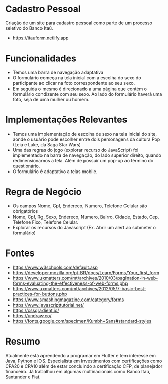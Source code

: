 # Cadastro Pessoal

Criação de um site para cadastro pessoal como parte de um processo seletivo do Banco Itaú.
-  https://itauform.netlify.app

# Funcionalidades
  - Temos uma barra de navegação adaptativa
  - O formulário começa na tela inicial com a escolha do sexo do participante ao clicar na foto correspondente ao seu sexo.
  - Em seguida o mesmo é direcionado a uma página que contém o formulário condizente com seu sexo. Ao lado do formulário haverá uma foto, seja de uma mulher ou homem.
  
# Implementações Relevantes
  - Temos uma implementação de escolha de sexo na tela inicial do site, aonde o usuário pode escolher entre dois personagens da cultura Pop (Leia e Luke, da Saga Star Wars)
  - Uma das regras do jogo (explorar recurso do JavaScript) foi implementado na barra de navegação, do lado superior direito, quando redimensionamos a tela. Além de possuir
  um pop-up ao término do questionário.
  - O formulário é adaptativo a telas mobile.
  
# Regra de Negócio
  - Os campos Nome, Cpf, Endereco, Numero, Telefone Celular são obrigatórios
  - Nome, Cpf, Rg, Sexo, Endereco, Numero, Bairro, Cidade, Estado, Cep, Telefone Fixo, Telefone Celular.
  - Explorar os recursos do Javascript (Ex. Abrir um alert ao submeter o formulário)
  
# Fontes
  - https://www.w3schools.com/default.asp
  - https://developer.mozilla.org/pt-BR/docs/Learn/Forms/Your_first_form
  - https://www.uxmatters.com/mt/archives/2010/03/pagination-in-web-forms-evaluating-the-effectiveness-of-web-forms.php
  - https://www.uxmatters.com/mt/archives/2012/05/7-basic-best-practices-for-buttons.php
  - https://www.smashingmagazine.com/category/forms
  - https://www.javascripttutorial.net/
  - https://cssgradient.io/
  - https://undraw.co/
  - https://fonts.google.com/specimen/Kumbh+Sans#standard-styles
  
# Resumo
  Atualmente está aprendendo a programar em Flutter e tem interesse em Java, Python e IOS. Especialista em Investimentos com certificações como CPA20 e CPA10 além de estar 
  concluindo a certificação CFP, de planejador financeiro. Já trabalhou em algumas multinacionais como Banco Itaú, Santander e Fiat. 
  
